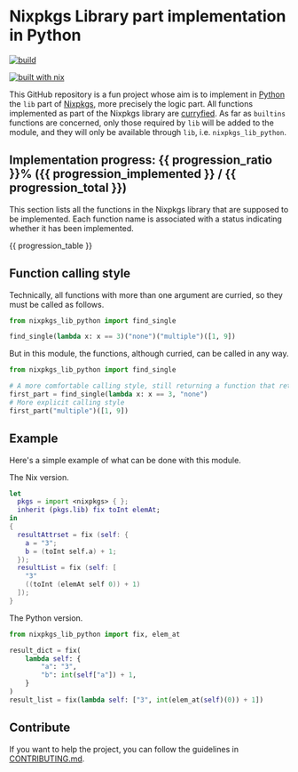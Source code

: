 # Nixpkgs Library part implementation in Python
[![build](https://github.com/theobori/nixpkgs-lib-python/actions/workflows/build.yml/badge.svg)](https://github.com/theobori/nixpkgs-lib-python/actions/workflows/build.yml)

[![built with nix](https://builtwithnix.org/badge.svg)](https://builtwithnix.org)

This GitHub repository is a fun project whose aim is to implement in [Python](https://www.python.org/) the `lib` part of [Nixpkgs](https://github.com/NixOS/nixpkgs), more precisely the logic part. All functions implemented as part of the Nixpkgs library are [curryfied](https://en.wikipedia.org/wiki/Currying). As far as `builtins` functions are concerned, only those required by `lib` will be added to the module, and they will only be available through `lib`, i.e. `nixpkgs_lib_python`.

## Implementation progress: {{ progression_ratio }}% ({{ progression_implemented }} / {{ progression_total }})

This section lists all the functions in the Nixpkgs library that are supposed to be implemented.
Each function name is associated with a status indicating whether it has been implemented.

{{ progression_table }}

## Function calling style

Technically, all functions with more than one argument are curried, so they must be called as follows.

```python
from nixpkgs_lib_python import find_single

find_single(lambda x: x == 3)("none")("multiple")([1, 9])
```

But in this module, the functions, although curried, can be called in any way.

```python
from nixpkgs_lib_python import find_single

# A more comfortable calling style, still returning a function that return a function
first_part = find_single(lambda x: x == 3, "none")
# More explicit calling style
first_part("multiple")([1, 9])
```

## Example

Here's a simple example of what can be done with this module.

The Nix version.
```nix
let
  pkgs = import <nixpkgs> { };
  inherit (pkgs.lib) fix toInt elemAt;
in
{
  resultAttrset = fix (self: {
    a = "3";
    b = (toInt self.a) + 1;
  });
  resultList = fix (self: [
    "3"
    ((toInt (elemAt self 0)) + 1)
  ]);
}
```

The Python version.
```python
from nixpkgs_lib_python import fix, elem_at

result_dict = fix(
    lambda self: {
        "a": "3",
        "b": int(self["a"]) + 1,
    }
)
result_list = fix(lambda self: ["3", int(elem_at(self)(0)) + 1])
```

## Contribute

If you want to help the project, you can follow the guidelines in [CONTRIBUTING.md](./CONTRIBUTING.md).
